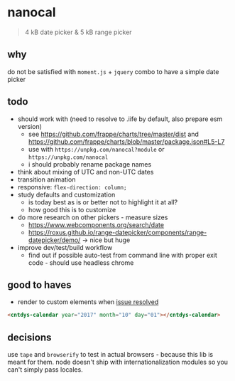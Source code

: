 # nanocal

> 4 kB date picker & 5 kB range picker

## why

do not be satisfied with `moment.js` + `jquery` combo to have a simple date picker

## todo

- should work with <script src="//unpkg.com/nanocal"></script> (need to resolve to .iife by default, also prepare esm version)
  - see https://github.com/frappe/charts/tree/master/dist and https://github.com/frappe/charts/blob/master/package.json#L5-L7
  - use with `https://unpkg.com/nanocal?module` or `https://unpkg.com/nanocal`
  - i should probably rename package names
- think about mixing of UTC and non-UTC dates
- transition animation
- responsive: `flex-direction: column;`
- study defaults and customization
  - is today best as is or better not to highlight it at all?
  - how good this is to customize
- do more research on other pickers - measure sizes
  - https://www.webcomponents.org/search/date
  - https://roxus.github.io/range-datepicker/components/range-datepicker/demo/ -> nice but huge
- improve dev/test/build workflow
  - find out if possible auto-test from command line with proper exit code - should use headless chrome

## good to haves

- render to custom elements when [issue resolved](https://github.com/sveltejs/svelte/issues/875)

```html
<cntdys-calendar year="2017" month="10" day="01"></cntdys-calendar>
```

## decisions

use `tape` and `browserify` to test in actual browsers - because this lib is meant for them.
node doesn't ship with internationalization modules so you can't simply pass locales.
